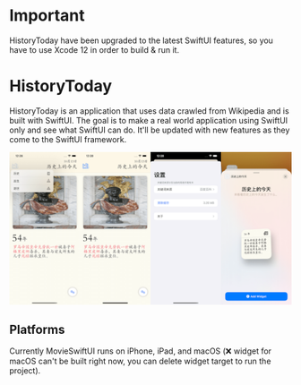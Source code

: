 # Important

HistoryToday have been upgraded to the latest SwiftUI features, so you have to use Xcode 12 in order to build & run it. 

# HistoryToday

HistoryToday is an application that uses data crawled from Wikipedia and is built with SwiftUI. The goal is to make a real world application using SwiftUI only and see what SwiftUI can do. It'll be updated with new features as they come to the SwiftUI framework.

![main](images/main.png)

## Platforms

Currently MovieSwiftUI runs on iPhone, iPad, and macOS (❌ widget for macOS can't be built right now, you can delete widget target to run the project). 